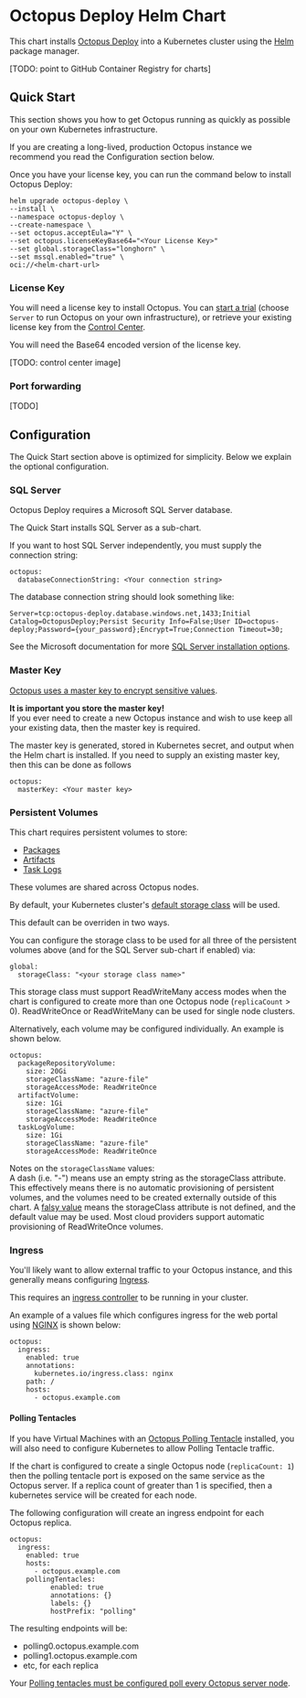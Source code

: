 # Octopus Deploy Helm Chart

This chart installs [Octopus Deploy](https://octopus.com) into a Kubernetes cluster using the [Helm](https://helm.sh) package manager.

[TODO: point to GitHub Container Registry for charts]


## Quick Start
This section shows you how to get Octopus running as quickly as possible on your own Kubernetes infrastructure. 

If you are creating a long-lived, production Octopus instance we recommend you read the Configuration section below.

Once you have your license key, you can run the command below to install Octopus Deploy:

```
helm upgrade octopus-deploy \
--install \
--namespace octopus-deploy \
--create-namespace \
--set octopus.acceptEula="Y" \
--set octopus.licenseKeyBase64="<Your License Key>"
--set global.storageClass="longhorn" \
--set mssql.enabled="true" \
oci://<helm-chart-url>
```

### License Key
You will need a license key to install Octopus. You can [start a trial](https://octopus.com/start) (choose `Server` to run Octopus on your own infrastructure), or retrieve your existing license key from the [Control Center](https://octopus.com/control-center/). 

You will need the Base64 encoded version of the license key.

[TODO: control center image]

### Port forwarding
[TODO]


## Configuration

The Quick Start section above is optimized for simplicity.  Below we explain the optional configuration. 

### SQL Server
Octopus Deploy requires a Microsoft SQL Server database.

The Quick Start installs SQL Server as a sub-chart. 

If you want to host SQL Server independently, you must supply the connection string: 

```
octopus:
  databaseConnectionString: <Your connection string>
```

The database connection string should look something like:

```
Server=tcp:octopus-deploy.database.windows.net,1433;Initial Catalog=OctopusDeploy;Persist Security Info=False;User ID=octopus-deploy;Password={your_password};Encrypt=True;Connection Timeout=30;
```

See the Microsoft documentation for more [SQL Server installation options](https://learn.microsoft.com/en-us/sql/linux/sql-server-linux-setup).


### Master Key

[Octopus uses a master key to encrypt sensitive values](https://octopus.com/docs/security/data-encryption). 

**It is important you store the master key!**  
If you ever need to create a new Octopus instance and wish to use keep all your existing data, then the master key is required.  

The master key is generated, stored in Kubernetes secret, and output when the Helm chart is installed.  If you need to supply an existing master key, then this can be done as follows 

```
octopus:
  masterKey: <Your master key>
```

### Persistent Volumes

This chart requires persistent volumes to store:

- [Packages](https://octopus.com/docs/packaging-applications/package-repositories/built-in-repository) 
- [Artifacts](https://octopus.com/docs/projects/deployment-process/artifacts)
- [Task Logs](https://octopus.com/docs/support/get-the-raw-output-from-a-task)

These volumes are shared across Octopus nodes. 

By default, your Kubernetes cluster's [default storage class](https://kubernetes.io/docs/tasks/administer-cluster/change-default-storage-class/) will be used.

This default can be overriden in two ways.

You can configure the storage class to be used for all three of the persistent volumes above (and for the SQL Server sub-chart if enabled) via:

```
global:
  storageClass: "<your storage class name>"
```

This storage class must support ReadWriteMany access modes when the chart is configured to create more than one Octopus node (`replicaCount` > 0). 
ReadWriteOnce or ReadWriteMany can be used for single node clusters.

Alternatively, each volume may be configured individually. An example is shown below.

```
octopus:
  packageRepositoryVolume:
    size: 20Gi 
    storageClassName: "azure-file"
    storageAccessMode: ReadWriteOnce
  artifactVolume:
    size: 1Gi 
    storageClassName: "azure-file"
    storageAccessMode: ReadWriteOnce
  taskLogVolume: 
    size: 1Gi 
    storageClassName: "azure-file"
    storageAccessMode: ReadWriteOnce
```

Notes on the `storageClassName` values:   
A dash (i.e. "-") means use an empty string as the storageClass attribute. This effectively means there is no automatic provisioning of persistent volumes, and the volumes need to be created externally outside of this chart.
A [falsy value](https://helm.sh/docs/chart_template_guide/control_structures/#ifelse) means the storageClass attribute is not defined, and the default value may be used. Most cloud providers support automatic provisioning of ReadWriteOnce volumes. 

### Ingress
You'll likely want to allow external traffic to your Octopus instance, and this generally means configuring [Ingress](https://kubernetes.io/docs/concepts/services-networking/ingress/). 

This requires an [ingress controller](https://kubernetes.io/docs/concepts/services-networking/ingress-controllers/) to be running in your cluster.

An example of a values file which configures ingress for the web portal using [NGINX](https://kubernetes.github.io/ingress-nginx/) is shown below:

```
octopus:
  ingress:
    enabled: true
    annotations: 
      kubernetes.io/ingress.class: nginx
    path: /
    hosts:
      - octopus.example.com 
```

#### Polling Tentacles

If you have Virtual Machines with an [Octopus Polling Tentacle](https://octopus.com/docs/infrastructure/deployment-targets/tentacle/tentacle-communication#polling-tentacles) installed, you will also need to configure Kubernetes to allow Polling Tentacle traffic. 


If the chart is configured to create a single Octopus node (`replicaCount: 1`) then the polling tentacle port is exposed on the same service as the Octopus server.  If a replica count of greater than 1 is specified, then a kubernetes service will be created for each node.  

The following configuration will create an ingress endpoint for each Octopus replica. 


```
octopus:
  ingress:
    enabled: true
    hosts: 
      - octopus.example.com
    pollingTentacles:
          enabled: true
          annotations: {}
          labels: {}
          hostPrefix: "polling"
```

The resulting endpoints will be:
- polling0.octopus.example.com
- polling1.octopus.example.com
- etc, for each replica

Your [Polling tentacles must be configured poll every Octopus server node](https://octopus.com/docs/administration/high-availability/maintain/polling-tentacles-with-ha).

